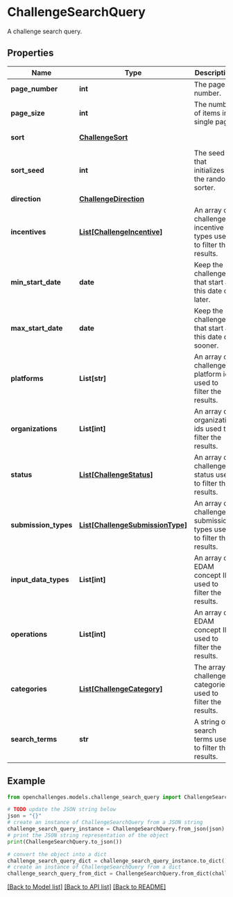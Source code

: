 # ChallengeSearchQuery

A challenge search query.

## Properties

| Name                 | Type                                                            | Description                                                        | Notes                                           |
| -------------------- | --------------------------------------------------------------- | ------------------------------------------------------------------ | ----------------------------------------------- |
| **page_number**      | **int**                                                         | The page number.                                                   | [optional] [default to 0]                       |
| **page_size**        | **int**                                                         | The number of items in a single page.                              | [optional] [default to 100]                     |
| **sort**             | [**ChallengeSort**](ChallengeSort.md)                           |                                                                    | [optional] [default to ChallengeSort.RELEVANCE] |
| **sort_seed**        | **int**                                                         | The seed that initializes the random sorter.                       | [optional]                                      |
| **direction**        | [**ChallengeDirection**](ChallengeDirection.md)                 |                                                                    | [optional]                                      |
| **incentives**       | [**List[ChallengeIncentive]**](ChallengeIncentive.md)           | An array of challenge incentive types used to filter the results.  | [optional]                                      |
| **min_start_date**   | **date**                                                        | Keep the challenges that start at this date or later.              | [optional]                                      |
| **max_start_date**   | **date**                                                        | Keep the challenges that start at this date or sooner.             | [optional]                                      |
| **platforms**        | **List[str]**                                                   | An array of challenge platform ids used to filter the results.     | [optional]                                      |
| **organizations**    | **List[int]**                                                   | An array of organization ids used to filter the results.           | [optional]                                      |
| **status**           | [**List[ChallengeStatus]**](ChallengeStatus.md)                 | An array of challenge status used to filter the results.           | [optional]                                      |
| **submission_types** | [**List[ChallengeSubmissionType]**](ChallengeSubmissionType.md) | An array of challenge submission types used to filter the results. | [optional]                                      |
| **input_data_types** | **List[int]**                                                   | An array of EDAM concept ID used to filter the results.            | [optional]                                      |
| **operations**       | **List[int]**                                                   | An array of EDAM concept ID used to filter the results.            | [optional]                                      |
| **categories**       | [**List[ChallengeCategory]**](ChallengeCategory.md)             | The array of challenge categories used to filter the results.      | [optional]                                      |
| **search_terms**     | **str**                                                         | A string of search terms used to filter the results.               | [optional]                                      |

## Example

```python
from openchallenges.models.challenge_search_query import ChallengeSearchQuery

# TODO update the JSON string below
json = "{}"
# create an instance of ChallengeSearchQuery from a JSON string
challenge_search_query_instance = ChallengeSearchQuery.from_json(json)
# print the JSON string representation of the object
print(ChallengeSearchQuery.to_json())

# convert the object into a dict
challenge_search_query_dict = challenge_search_query_instance.to_dict()
# create an instance of ChallengeSearchQuery from a dict
challenge_search_query_from_dict = ChallengeSearchQuery.from_dict(challenge_search_query_dict)
```

[[Back to Model list]](../README.md#documentation-for-models) [[Back to API list]](../README.md#documentation-for-api-endpoints) [[Back to README]](../README.md)
